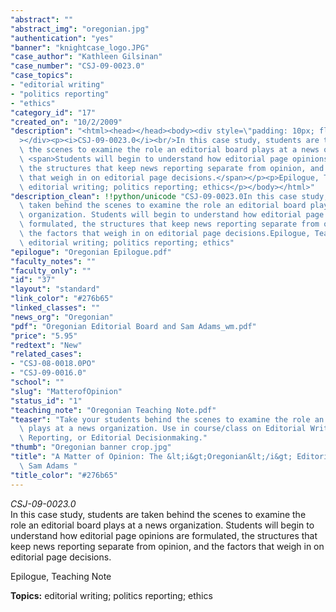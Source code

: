 ```yaml
---
"abstract": ""
"abstract_img": "oregonian.jpg"
"authentication": "yes"
"banner": "knightcase_logo.JPG"
"case_author": "Kathleen Gilsinan"
"case_number": "CSJ-09-0023.0"
"case_topics":
- "editorial writing"
- "politics reporting"
- "ethics"
"category_id": "17"
"created_on": "10/2/2009"
"description": "<html><head></head><body><div style=\"padding: 10px; float: right;\"\
  ></div><p><i>CSJ-09-0023.0</i><br/>In this case study, students are taken behind\
  \ the scenes to examine the role an editorial board plays at a news organization.\
  \ <span>Students will begin to understand how editorial page opinions are formulated,\
  \ the structures that keep news reporting separate from opinion, and the factors\
  \ that weigh in on editorial page decisions.</span></p><p>Epilogue, Teaching Note</p><p><b>Topics:</b>\
  \ editorial writing; politics reporting; ethics</p></body></html>"
"description_clean": !!python/unicode "CSJ-09-0023.0In this case study, students are\
  \ taken behind the scenes to examine the role an editorial board plays at a news\
  \ organization. Students will begin to understand how editorial page opinions are\
  \ formulated, the structures that keep news reporting separate from opinion, and\
  \ the factors that weigh in on editorial page decisions.Epilogue, Teaching NoteTopics:\
  \ editorial writing; politics reporting; ethics"
"epilogue": "Oregonian Epilogue.pdf"
"faculty_notes": ""
"faculty_only": ""
"id": "37"
"layout": "standard"
"link_color": "#276b65"
"linked_classes": ""
"news_org": "Oregonian"
"pdf": "Oregonian Editorial Board and Sam Adams_wm.pdf"
"price": "5.95"
"redtext": "New"
"related_cases":
- "CSJ-08-0018.0PO"
- "CSJ-09-0016.0"
"school": ""
"slug": "MatterofOpinion"
"status_id": "1"
"teaching_note": "Oregonian Teaching Note.pdf"
"teaser": "Take your students behind the scenes to examine the role an editorial board\
  \ plays at a news organization. Use in course/class on Editorial Writing, Political\
  \ Reporting, or Editorial Decisionmaking."
"thumb": "Oregonian banner crop.jpg"
"title": "A Matter of Opinion: The &lt;i&gt;Oregonian&lt;/i&gt; Editorial Board and\
  \ Sam Adams "
"title_color": "#276b65"
---
```

<html><head></head><body><div style="padding: 10px; float: right;"></div><p><i>CSJ-09-0023.0</i><br/>In this case study, students are taken behind the scenes to examine the role an editorial board plays at a news organization. <span>Students will begin to understand how editorial page opinions are formulated, the structures that keep news reporting separate from opinion, and the factors that weigh in on editorial page decisions.</span></p><p>Epilogue, Teaching Note</p><p><b>Topics:</b> editorial writing; politics reporting; ethics</p></body></html>
